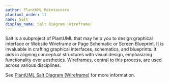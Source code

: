 ```yaml
---
author: PlantUML Maintainers
plantuml_order: 11
name: Salt
display_name: Salt Diagram (Wireframe)
---
```


Salt is a subproject of PlantUML
that may help you to design graphical interface or Website Wireframe or Page Schematic or Screen Blueprint.
It is invaluable in crafting graphical interfaces, schematics, and blueprints.
It aids in aligning conceptual structures with visual design, emphasizing functionality over aesthetics.
Wireframes, central to this process, are used across various disciplines.

See [PlantUML Salt Diagram (Wireframe)](https://plantuml.com/en/salt) for more information.
